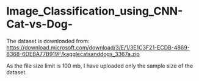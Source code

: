 # Image_Classification_using_CNN-Cat-vs-Dog-

The dataset is downloaded from: https://download.microsoft.com/download/3/E/1/3E1C3F21-ECDB-4869-8368-6DEBA77B919F/kagglecatsanddogs_3367a.zip


As the file size limit is 100 mb, I have uploaded only the sample size of the dataset.
